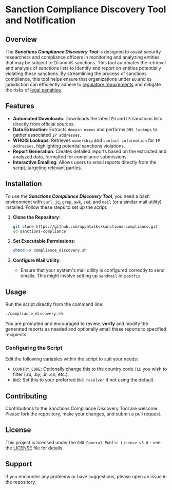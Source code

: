 # Sanction Compliance Discovery Tool and Notification

## Overview

The _**Sanctions Compliance Discovery Tool**_ is designed to assist security researchers and compliance officers in monitoring and analyzing entities that may be subject to ```EU``` and ```US``` sanctions. This tool automates the retrieval and analysis of sanctions lists to identify and report on entities potentially violating these sanctions. By streamlining the process of sanctions compliance, this tool helps ensure that organizations under ```EU``` and ```US``` jurisdiction can efficiently adhere to [regulatory requirements](https://ofac.treasury.gov/) and mitigate the risks of [legal penalties](https://www.consilium.europa.eu/en/press/press-releases/2024/04/12/council-gives-final-approval-to-introduce-criminal-offences-and-penalties-for-eu-sanctions-violation/).

## Features

- **Automated Downloads**: Downloads the latest ```EU``` and ```US``` sanctions lists directly from official sources.
- **Data Extraction**: Extracts ```domain names``` and performs ```DNS lookups``` to gather associated ```IP addresses```.
- **WHOIS Lookups**: Retrieves ```ownership``` and ```contact information``` for ```IP addresses```, highlighting potential sanctions violations.
- **Report Generation**: Creates detailed reports based on the extracted and analyzed data, formatted for compliance submissions.
- **Interactive Emailing**: Allows users to email reports directly from the script, targeting relevant parties.

## Installation

To use the _**Sanctions Compliance Discovery Tool**_, you need a bash environment with `curl`, `jq`, `grep`, `awk`, `sed`, and `mail` (or a similar mail utility) installed. Follow these steps to set up the script:

1. **Clone the Repository**:
   ```bash
   git clone https://github.com/appatalks/sanctions-compliance.git
   cd sanctions-compliance
   ```

2. **Set Executable Permissions**:
   ```bash
   chmod +x compliance_discovery.sh
   ```

3. **Configure Mail Utility**:
   - Ensure that your system's mail utility is configured correctly to send emails. This might involve setting up `sendmail` or `postfix`.

## Usage

Run the script directly from the command line:

```bash
./compliance_discovery.sh
```

You are prompted and encouraged to review, **verify** and modify the generated reports as needed and optionally email these reports to specified recipients.

### Configuring the Script

Edit the following variables within the script to suit your needs:

- `COUNTRY_CODE`: Optionally change this to the country code ```TLD``` you wish to filter (.ru, .by, .ir, .cn, etc.).
- `DNS`: Set this to your preferred ```DNS resolver``` if not using the default.

## Contributing

Contributions to the Sanctions Compliance Discovery Tool are welcome. Please fork the repository, make your changes, and submit a pull request.

## License

This project is licensed under the ```GNU General Public License v3.0``` - see the [LICENSE](LICENSE) file for details.

## Support

If you encounter any problems or have suggestions, please open an issue in the repository.
